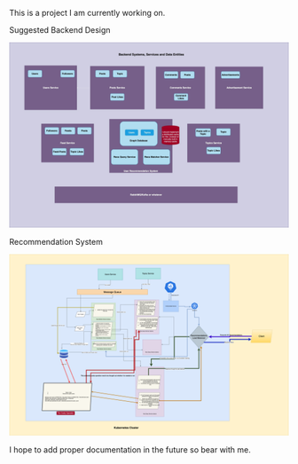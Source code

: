 This is a project I am currently working on.

Suggested Backend Design

![Backend Architecture](https://github.com/DimuthuWeerathunga/social-network/blob/main/Backend%20Architecture%20v3.jpg?raw=true)


Recommendation System

![Recommendation System](https://github.com/DimuthuWeerathunga/social-network/blob/main/Recommendation%20System%20V2.png?raw=true)


I hope to add proper documentation in the future so bear with me.
